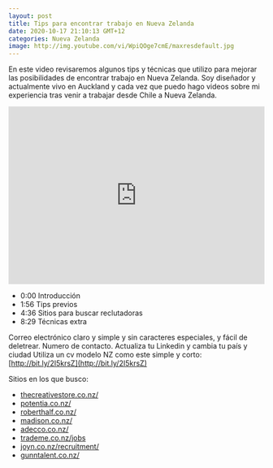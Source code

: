 ```yaml
---
layout: post
title: Tips para encontrar trabajo en Nueva Zelanda
date: 2020-10-17 21:10:13 GMT+12
categories: Nueva Zelanda
image: http://img.youtube.com/vi/WpiQOge7cmE/maxresdefault.jpg
---
```


En este video revisaremos algunos tips y técnicas que utilizo para mejorar las posibilidades de encontrar trabajo en Nueva Zelanda.
Soy diseñador y actualmente vivo en Auckland y cada vez que puedo hago videos sobre mi  experiencia tras venir a trabajar desde Chile a Nueva Zelanda.

<iframe width="100%" height="350" src="http://www.youtube.com/embed/WpiQOge7cmE" frameborder="0" allowfullscreen></iframe>

* 0:00​ Introducción
* 1:56​ Tips previos
* 4:36​ Sitios para buscar reclutadoras
* 8:29​ Técnicas extra

Correo electrónico claro y simple y sin caracteres especiales, y fácil de deletrear.
Numero de contacto.
Actualiza tu Linkedin y cambia tu país y ciudad
Utiliza un cv modelo NZ como este simple y corto: [http://bit.ly/2I5krsZ​](http://bit.ly/2I5krsZ​)

Sitios en los que busco:

* [thecreativestore.co.nz/​](https://thecreativestore.co.nz/​)
* [potentia.co.nz/​](http://potentia.co.nz/​)
* [roberthalf.co.nz/​](https://www.roberthalf.co.nz/​)
* [madison.co.nz/​](https://www.madison.co.nz/​)
* [adecco.co.nz/​](https://www.adecco.co.nz/​)
* [trademe.co.nz/jobs​](https://www.trademe.co.nz/jobs​)
* [joyn.co.nz/recruitment/​](https://joyn.co.nz/recruitment/​)
* [gunntalent.co.nz/](http://www.gunntalent.co.nz/)